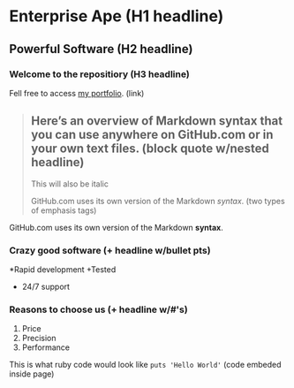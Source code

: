 Enterprise Ape (H1 headline)
=============

Powerful Software (H2 headline)
---------------

### Welcome to the repositiory (H3 headline)

Fell free to access [my portfolio](http:portfolio.zeedrake.com). (link)

> ## Here’s an overview of Markdown syntax that you can use anywhere on GitHub.com or in your own text files. (block quote w/nested headline)
>
> This will also be italic 
>
> GitHub.com uses its own version of the Markdown *syntax*. (two types of emphasis tags)

GitHub.com uses its own version of the Markdown **syntax**.

### Crazy good software (+ headline w/bullet pts)
*Rapid development
+Tested
- 24/7 support

### Reasons to choose us (+ headline w/#'s)
1. Price
2. Precision
3. Performance 

This is what ruby code would look like `puts 'Hello World'` (code embeded inside page)
